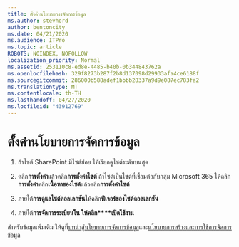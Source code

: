 ```yaml
---
title: ตั้งค่านโยบายการจัดการข้อมูล
ms.author: stevhord
author: bentoncity
ms.date: 04/21/2020
ms.audience: ITPro
ms.topic: article
ROBOTS: NOINDEX, NOFOLLOW
localization_priority: Normal
ms.assetid: 253110c8-ed8e-4485-b40b-0b344843762a
ms.openlocfilehash: 329f8273b287f2b8d137098d29933afa4ce6188f
ms.sourcegitcommit: 286000b588adef1bbbb28337a9d9e087ec783fa2
ms.translationtype: MT
ms.contentlocale: th-TH
ms.lasthandoff: 04/27/2020
ms.locfileid: "43912769"
---
```

# <a name="set-up-information-management-policies"></a>ตั้งค่านโยบายการจัดการข้อมูล

1. ถ้าไซต์ SharePoint มีไซต์ย่อย ให้เรียกดูไซต์ระดับบนสุด
    
2. คลิก**การตั้งค่า**แล้วคลิก**การตั้งค่าไซต์** ถ้าไซต์เป็นไซต์ที่เชื่อมต่อกับกลุ่ม Microsoft 365 ให้คลิก**การตั้งค่า**คลิก**เนื้อหาของไซต์**แล้วคลิก**การตั้งค่าไซต์**
    
3. ภายใต้**การดูแลไซต์คอลเลกชัน**ให้คลิก**ฟีเจอร์ของไซต์คอลเลกชัน**
    
4. ภายใต้**การจัดการระเบียนใน ให้คลิก****เปิดใช้งาน**
    
สําหรับข้อมูลเพิ่มเติม ให้ดูที่[บทนําสู่นโยบายการจัดการข้อมูล](https://go.microsoft.com/fwlink/?linkid=404239)และ[นโยบายการสร้างและการใช้การจัดการข้อมูล](https://go.microsoft.com/fwlink/?linkid=2003916)
  

